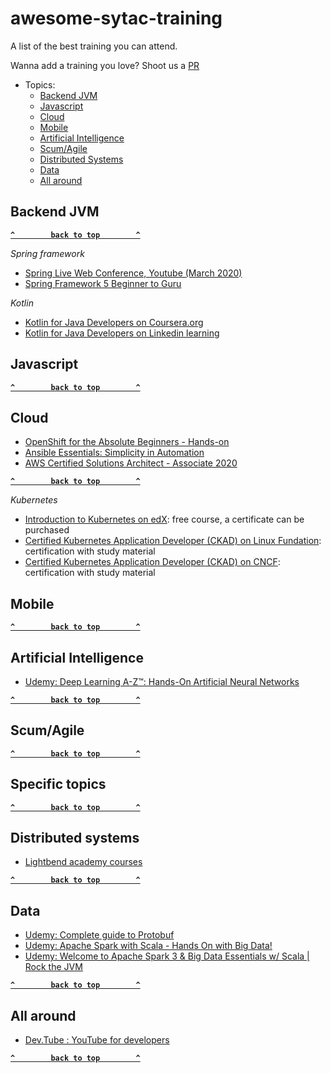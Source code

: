 # awesome-sytac-training
A list of the best training you can attend.

Wanna add a training you love? Shoot us a [PR](https://github.com/sytac/awesome-sytac-training/pulls)


- Topics:
  - [Backend JVM](#backend-jvm)
  - [Javascript](#javascript)
  - [Cloud](#cloud)
  - [Mobile](#mobile)
  - [Artificial Intelligence](#artificial-intelligence)
  - [Scum/Agile](#scumagile)
  - [Distributed Systems](#distributed-systems)
  - [Data](#data)
  - [All around](#all-around)
  
  
## Backend JVM

**[`^        back to top        ^`](#)**

_Spring framework_
- [Spring Live Web Conference, Youtube (March 2020)](https://www.youtube.com/watch?v=F-EdDnjF6ao&list=PLgGXSWYM2FpOAQjMXE9ynaV7uDrPVpGWw)
- [Spring Framework 5 Beginner to Guru](https://www.udemy.com/course/spring-framework-5-beginner-to-guru/)

_Kotlin_
- [Kotlin for Java Developers on Coursera.org](https://www.coursera.org/learn/kotlin-for-java-developers/)
- [Kotlin for Java Developers on Linkedin learning](https://www.linkedin.com/learning/kotlin-for-java-developers/)

## Javascript
 
**[`^        back to top        ^`](#)**

## Cloud
- [OpenShift for the Absolute Beginners - Hands-on](https://www.udemy.com/course/learn-openshift/)
- [Ansible Essentials: Simplicity in Automation](https://www.udemy.com/course/ansible-essentials-simplicity-in-automation/)
- [AWS Certified Solutions Architect - Associate 2020](https://www.udemy.com/course/aws-certified-solutions-architect-associate/)


**[`^        back to top        ^`](#)**

_Kubernetes_

- [Introduction to Kubernetes on edX](https://www.edx.org/course/introduction-to-kubernetes): free course, a certificate can be purchased
- [Certified Kubernetes Application Developer (CKAD) on Linux Fundation](https://training.linuxfoundation.org/certification/certified-kubernetes-application-developer-ckad/): certification with study material
- [Certified Kubernetes Application Developer (CKAD) on CNCF](https://www.cncf.io/certification/ckad/): certification with study material

## Mobile

**[`^        back to top        ^`](#)**

## Artificial Intelligence

- [Udemy: Deep Learning A-Z™: Hands-On Artificial Neural Networks](https://www.udemy.com/share/101WyWBEUZeV5TRX4=/)
  
**[`^        back to top        ^`](#)**
   
## Scum/Agile
  
**[`^        back to top        ^`](#)**
  
## Specific topics
  
**[`^        back to top        ^`](#)**
 
## Distributed systems

- [Lightbend academy courses](https://academy.lightbend.com/courses)

**[`^        back to top        ^`](#)**

## Data

- [Udemy: Complete guide to Protobuf](https://www.udemy.com/course/protocol-buffers/?ranMID=39197&ranEAID=JVFxdTr9V80&ranSiteID=JVFxdTr9V80-sfTZWmi8w8zfyliZq6RA.g&LSNPUBID=JVFxdTr9V80)
- [Udemy: Apache Spark with Scala - Hands On with Big Data!](https://www.udemy.com/share/101YVsBEUZeV5TRX4=/)
- [Udemy: Welcome to Apache Spark 3 & Big Data Essentials w/ Scala | Rock the JVM](https://www.udemy.com/share/102cr4BEUZeV5TRX4=/)

**[`^        back to top        ^`](#)**

## All around

- [Dev.Tube : YouTube for developers](https://dev.tube)

**[`^        back to top        ^`](#)**

